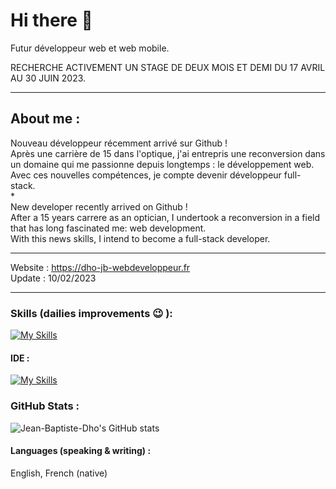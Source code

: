 # Hi there 👋

Futur développeur web et web mobile.

RECHERCHE ACTIVEMENT UN STAGE DE DEUX MOIS ET DEMI DU 17 AVRIL AU 30 JUIN 2023.
***
## About me :

Nouveau développeur récemment arrivé sur Github !<br>
Après une carrière de 15 dans l'optique, j'ai entrepris une reconversion dans un domaine qui me passionne depuis longtemps : le développement web.<br>
Avec ces nouvelles compétences, je compte devenir développeur full-stack.<br>
*<br>
New developer recently arrived on Github !<br>
After a 15 years carrere as an optician, I undertook a reconversion in a field that has long fascinated me: web development. <br>
With this news skills, I intend to become a full-stack developer.
***
Website : https://dho-jb-webdeveloppeur.fr<br>
Update : 10/02/2023
***
### Skills (dailies improvements :wink: ):

[![My Skills](https://skillicons.dev/icons?i=js,html,css,bootstrap,sass,jquery,nodejs,mysql,php,wordpress,figma)](https://skillicons.dev)

#### IDE : 
[![My Skills](https://skillicons.dev/icons?i=vscode)](https://skillicons.dev)

### GitHub Stats :

![Jean-Baptiste-Dho's GitHub stats](https://github-readme-stats.vercel.app/api?username=Jean-Baptiste-Dho&show_icons=true&theme=radical)

#### Languages (speaking & writing) :
English, French (native)

<!--
- 🔭 I’m currently working on ...
- 🌱 I’m currently learning ...
- 👯 I’m looking to collaborate on ...
- 🤔 I’m looking for help with ...
- 💬 Ask me about ...
- 📫 How to reach me: ...
- 😄 Pronouns: ...
- ⚡ Fun fact: ...
-->
